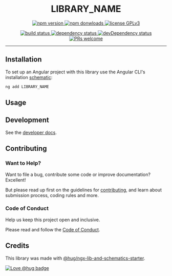 <h1 align="center">
    LIBRARY_NAME
</h1>

<!-- edit:
<p align="center">
    <br>
    <a href="https://www.hug.ch/">
        <img src="https://www.hug.ch/sites/all/themes/interhug/img/logos/logo-hug.svg" alt="hug-logo" height="54px" />
    </a>
    <br><br>
    <i>Description of the library</i>
    <br><br>
</p>
-->

<p align="center">
    <a href="https://www.npmjs.com/package/LIBRARY_NAME">
        <img src="https://img.shields.io/npm/v/LIBRARY_NAME.svg?color=blue&logo=npm" alt="npm version" />
    </a>
    <a href="https://npmcharts.com/compare/LIBRARY_NAME?minimal=true">
        <img src="https://img.shields.io/npm/dw/LIBRARY_NAME.svg?color=blue" alt="npm donwloads" />
    </a>
    <a href="https://www.gnu.org/licenses/gpl-3.0">
        <img src="https://img.shields.io/badge/license-GPLv3-blue.svg" alt="license GPLv3" />
    </a>
</p>

<p align="center">
    <a href="https://github.com/GITHUB_REPO_NAME/actions?query=workflow:CI%20tests">
        <img src="https://github.com/GITHUB_REPO_NAME/workflows/CI%20tests/badge.svg" alt="build status" />
    </a>
    <a href="https://david-dm.org/GITHUB_REPO_NAME">
        <img src="https://img.shields.io/david/GITHUB_REPO_NAME.svg" alt="dependency status" />
    </a>
    <a href="https://david-dm.org/GITHUB_REPO_NAME?type=dev">
        <img src="https://img.shields.io/david/dev/GITHUB_REPO_NAME.svg" alt="devDependency status" />
    </a>
    <a href="http://makeapullrequest.com">
        <img src="https://img.shields.io/badge/PRs-welcome-brightgreen.svg" alt="PRs welcome" />
    </a>
</p>

<hr>

## Installation

To set up an Angular project with this library use the Angular CLI's installation [schematic][schematics]:

```sh
ng add LIBRARY_NAME
```

<!-- edit:
The ng add command will install the library and ask the following questions to determine which features to include:

1. lorem ipsum
2. lorem ipsum

The ng add command will additionally perform the following configurations:

* lorem ipsum
* lorem ipsum
-->


## Usage

<!-- edit: -->


## Development

See the [developer docs][developer].


## Contributing

### Want to Help?

Want to file a bug, contribute some code or improve documentation? Excellent!

But please read up first on the guidelines for [contributing][contributing], and learn about submission process, coding rules and more.

### Code of Conduct

Help us keep this project open and inclusive.

Please read and follow the [Code of Conduct][codeofconduct].


## Credits

This library was made with [@hug/ngx-lib-and-schematics-starter][starter].

[![Love @hug badge](https://img.shields.io/badge/@hug-%E2%9D%A4%EF%B8%8Flove-magenta)](https://github.com/DSI-HUG)




[schematics]: https://angular.io/guide/schematics-for-libraries
[developer]: DEVELOPER.md
[contributing]: CONTRIBUTING.md
[codeofconduct]: CODE_OF_CONDUCT.md
[starter]: https://github.com/DSI-HUG/ngx-lib-and-schematics-starter
[dsi-hug]: https://github.com/DSI-HUG
